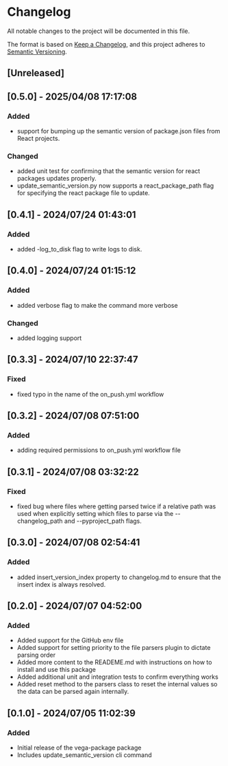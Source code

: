 # Changelog

All notable changes to the project will be documented in this file.

The format is based on [Keep a Changelog](https://keepachangelog.com/en/1.1.0/),
and this project adheres to [Semantic Versioning](https://semver.org/spec/v2.0.0.html).

## [Unreleased]


## [0.5.0] - 2025/04/08 17:17:08

### Added

- support for bumping up the semantic version of package.json files from React projects.

### Changed

- added unit test for confirming that the semantic version for react packages updates properly.
- update_semantic_version.py now supports a react_package_path flag for specifying the react package file to update.


## [0.4.1] - 2024/07/24 01:43:01

### Added

- added -log_to_disk flag to write logs to disk.


## [0.4.0] - 2024/07/24 01:15:12

### Added

- added verbose flag to make the command more verbose

### Changed

- added logging support


## [0.3.3] - 2024/07/10 22:37:47

### Fixed

- fixed typo in the name of the on_push.yml workflow


## [0.3.2] - 2024/07/08 07:51:00

### Added

- adding required permissions to on_push.yml workflow file


## [0.3.1] - 2024/07/08 03:32:22

### Fixed

- fixed bug where files where getting parsed twice if a relative path was used when explicitly setting which files to 
parse via the --changelog_path and --pyproject_path flags. 


## [0.3.0] - 2024/07/08 02:54:41

### Added

- added insert_version_index property to changelog.md to ensure that the insert index is always resolved.


## [0.2.0] - 2024/07/07 04:52:00

### Added

- Added support for the GitHub env file
- Added support for setting priority to the file parsers plugin to dictate parsing order
- Added more content to the READEME.md with instructions on how to install and use this package
- Added additional unit and integration tests to confirm everything works
- Added reset method to the parsers class to reset the internal values so the data can be parsed again internally. 

## [0.1.0] - 2024/07/05 11:02:39

### Added

- Initial release of the vega-package package
- Includes update_semantic_version cli command

